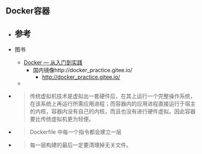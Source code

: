 ## Docker容器
- 参考
    - 

- 图书
    - [Docker — 从入门到实践](https://www.gitbook.com/book/yeasy/docker_practice/details)
        - 国内镜像http://docker_practice.gitee.io/
            - http://docker_practice.gitee.io/
    - 

- >传统虚拟机技术是虚拟出一套硬件后，在其上运行一个完整操作系统，在该系统上再运行所需应用进程；而容器内的应用进程直接运行于宿主的内核，容器内没有自己的内核，而且也没有进行硬件虚拟。因此容器要比传统虚拟机更为轻便。
- >Dockerfile 中每一个指令都会建立一层
- >每一层构建的最后一定要清理掉无关文件。

